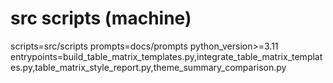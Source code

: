 ﻿# src scripts (machine)
scripts=src/scripts
prompts=docs/prompts
python_version>=3.11
entrypoints=build_table_matrix_templates.py,integrate_table_matrix_templates.py,table_matrix_style_report.py,theme_summary_comparison.py
